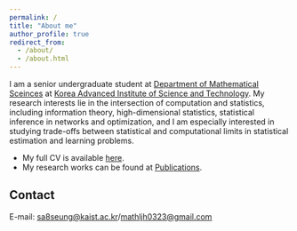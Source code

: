 ```yaml
---
permalink: /
title: "About me"
author_profile: true
redirect_from: 
  - /about/
  - /about.html
---
```



I am a senior undergraduate student at [Department of Mathematical Sceinces](https://mathsci.kaist.ac.kr/home/) at [Korea Advanced Institute of Science and Technology](https://www.kaist.ac.kr/en/). My research interests lie in the intersection of computation and statistics, including information theory, high-dimensional statistics, statistical inference in networks and optimization, and I am especially interested in studying trade-offs between statistical and computational limits in statistical estimation and learning problems.

* My full CV is available [here](/files/CV_Brian.pdf).
* My research works can be found at [Publications](https://brianlee97.github.io/publications/).

Contact
------
E-mail: <sa8seung@kaist.ac.kr>/<mathljh0323@gmail.com>
